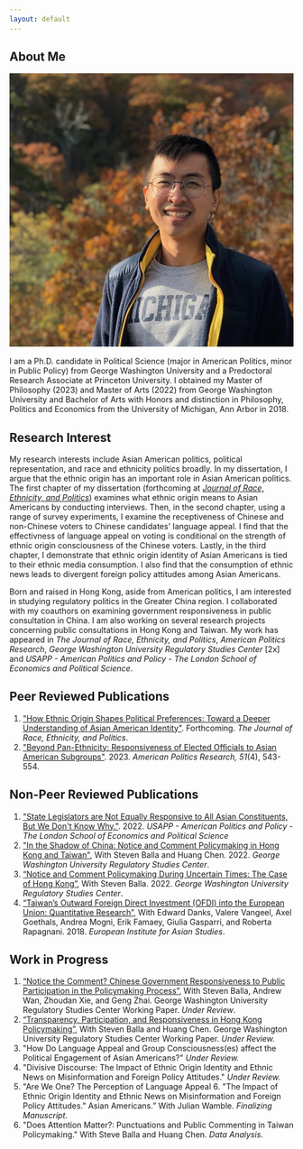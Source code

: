 ```yaml
---
layout: default
---
```


## About Me

<img class="profile-picture" src="IMG_3954-2.jpg">

I am a Ph.D. candidate in Political Science (major in American Politics, minor in Public Policy) from George Washington University and a Predoctoral Research Associate at Princeton University. I obtained my Master of Philosophy (2023) and Master of Arts (2022) from George Washington University and Bachelor of Arts with Honors and distinction in Philosophy, Politics and Economics from the University of Michigan, Ann Arbor in 2018.

## Research Interest

My research interests include Asian American politics, political representation, and race and ethnicity politics broadly. In my dissertation, I argue that the ethnic origin has an important role in Asian American politics. The first chapter of my dissertation (forthcoming at [*Journal of Race, Ethnicity, and Politics*](https://doi.org/10.1017/rep.2023.35)) examines what ethnic origin means to Asian Americans by conducting interviews. Then, in the second chapter, using a range of survey experiments, I examine the receptiveness of Chinese and non-Chinese voters to Chinese candidates' language appeal. I find that the effectivness of language appeal on voting is conditional on the strength of ethnic origin consciousness of the Chinese voters. Lastly, in the third chapter, I demonstrate that ethnic origin identity of Asian Americans is tied to their ethnic media consumption. I also find that the consumption of ethnic news leads to divergent foreign policy attitudes among Asian Americans.

Born and raised in Hong Kong, aside from American politics, I am interested in studying regulatory politics in the Greater China region. I collaborated with my coauthors on examining government responsiveness in public consultation in China. I am also working on several research projects concerning public consultations in Hong Kong and Taiwan. My work has appeared in *The Journal of Race, Ethnicity, and Politics*, *American Politics Research*, *George Washington University Regulatory Studies Center* [2x] and *USAPP - American Politics and Policy - The London School of Economics and Political Science*.

## Peer Reviewed Publications
1. ["How Ethnic Origin Shapes Political Preferences: Toward a Deeper Understanding of Asian American Identity"](https://doi.org/10.1017/rep.2023.35). Forthcoming. *The Journal of Race, Ethnicity, and Politics*.
2. ["Beyond Pan-Ethnicity: Responsiveness of Elected Officials to Asian American Subgroups"](https://doi.org/10.1177/1532673X221139758). 2023. *American Politics Research, 51*(4), 543-554.

## Non-Peer Reviewed Publications
1. ["State Legislators are Not Equally Responsive to All Asian Constituents, But We Don't Know Why."](https://blogs.lse.ac.uk/usappblog/2022/12/09/state-legislators-are-not-equally-responsive-to-all-asian-constituents-but-we-dont-know-why/). 2022. *USAPP - American Politics and Policy - The London School of Economics and Political Science*
2. ["In the Shadow of China: Notice and Comment Policymaking in Hong Kong and Taiwan"](https://regulatorystudies.columbian.gwu.edu/shadow-china), With Steven Balla and Huang Chen. 2022. *George Washington University Regulatory Studies Center*.
3. [“Notice and Comment Policymaking During Uncertain Times: The Case of Hong Kong”](https://regulatorystudies.columbian.gwu.edu/notice-and-comment-policymaking-during-uncertain-times), With Steven Balla. 2022. *George Washington University Regulatory Studies Center*.
4. [“Taiwan’s Outward Foreign Direct Investment (OFDI) into the European Union: Quantitative Research”](https://www.eias.org/wp-content/uploads/2016/03/Taiwan-Investment-Report-Quantitative-Final-Version-1.pdf?_ga=2.194060584.406527338.1644984222-1387559483.1644774219), With Edward Danks, Valere Vangeel, Axel Goethals, Andrea Mogni, Erik Famaey, Giulia Gasparri, and Roberta Rapagnani. 2018. *European Institute for Asian Studies*.

## Work in Progress
1. [“Notice the Comment? Chinese Government Responsiveness to Public Participation in the Policymaking Process”](https://regulatorystudies.columbian.gwu.edu/sites/g/files/zaxdzs4751/files/2022-11/chinese_government_responsiveness_rsc_working_paper_zxie_11-30-2022.pdf), With Steven Balla, Andrew Wan, Zhoudan Xie, and Geng Zhai. George Washington University Regulatory Studies Center Working Paper. *Under Review*.
2. [“Transparency, Participation, and Responsiveness in Hong Kong Policymaking”](https://regulatorystudies.columbian.gwu.edu/transparency-participation-and-responsiveness-hong-kong-consultative-policymaking), With Steven Balla and Huang Chen. George Washington University Regulatory Studies Center Working Paper. *Under Review.*
3. "How Do Language Appeal and Group Consciousness(es) affect the Political Engagement of Asian Americans?" *Under Review.*
4. "Divisive Discourse: The Impact of Ethnic Origin Identity and Ethnic News on Misinformation and Foreign Policy Attitudes." *Under Review.*
5. "Are We One? The Perception of Language Appeal 6. "The Impact of Ethnic Origin Identity and Ethnic News on Misinformation and Foreign Policy Attitudes." Asian Americans.” With Julian Wamble. *Finalizing Manuscript*.
6. "Does Attention Matter?: Punctuations and Public Commenting in Taiwan Policymaking." With Steve Balla and Huang Chen. *Data Analysis*.


